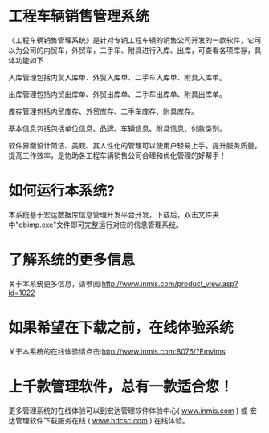 # 工程车辆销售管理系统

《工程车辆销售管理系统》是针对专销工程车辆的销售公司开发的一款软件，它可以为公司的内贸车，外贸车，二手车、附具进行入库、出库，可查看各项库存，具体功能如下：

入库管理包括内贸入库单、外贸入库单、二手车入库单、附具入库单。

出库管理包括内贸出库单、外贸出库单、二手车出库单、附具出库单。

库存管理包括内贸库存、外贸库存、二手车库存、附具库存。

基本信息包括包括单位信息、品牌、车辆信息、附具信息、付款类别。

软件界面设计简洁、美观、其人性化的管理可以使用户轻易上手，提升服务质量，提高工作效率，是协助各工程车辆销售公司合理和优化管理的好帮手！

# 如何运行本系统?

本系统基于宏达数据库信息管理开发平台开发，下载后，双击文件夹中"dbimp.exe"文件即可完整运行对应的信息管理系统。

# 了解系统的更多信息

关于本系统更多信息，请参阅:http://www.inmis.com/product_view.asp?id=1022

# 如果希望在下载之前，在线体验系统

关于本系统的在线体验请点击:http://www.inmis.com:8076/?Emvims

# 上千款管理软件，总有一款适合您！

更多管理系统的在线体验可以到宏达管理软件体验中心( www.inmis.com ) 或 宏达管理软件下载服务在线 ( www.hdcsc.com ) 在线体验。

